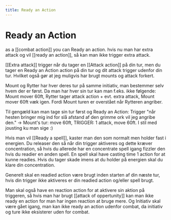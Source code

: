 ---title: Ready an Action---
# Ready an Action
as a [[combat action]] you can Ready an action.
hvis nu man har extra attack og vil [[ready an action]], så kan man ikke trigger extra attack.

[[Extra attack]] trigger når du tager en [[Attack action]] på din tur, men du tager en Ready an Action action på din tur og dit attack trigger udenfor din tur.
Hvilket også gør at jeg muligvis har brugt mounts og attack forkert. 

Mount og Rytter har hver deres tur på samme initiativ, man bestemmer selv hvem der er først. Da man har hver sin tur kan man f.eks. ikke følgende: Mount mover 60ft, Rytter tager attack action + evt. extra attack, Mount mover 60ft væk igen. Fordi Mount turen er overstået når Rytteren angriber.

Til gengæld kan man tage sin tur først og Ready an Action: Trigger "når hesten bringer mig ind for slå afstand af den grimme ork vil jeg angribe den." -> Mount's tur: move 60ft, TRIGGER: 1 attack, move 60ft. I stil med jousting ku man sige :) 

Hvis man vil [[Ready a spell]], kaster man den som normalt men holder fast i energien. Du releaser den så når din trigger aktiveres og dette kræver concentration, så hvis du allerede har en concentrate spell igang fizzler den hvis du readier en anden spell. En spell skal have casting time 1 action for at kunne readies. Hvis du tager skade imens at du holder på energien skal du klare din concentration. 

Generelt skal en readied action være brugt inden starten af din næste tur, hvis din trigger ikke aktiveres er din readied action og/eller spell brugt. 

Man skal også have en reaction action for at aktivere sin aktion på triggeren, så hvis man har brugt [[attack of oppertunity]] kan man ikke ready en action for man har ingen reaction at bruge mere. Og Initiativ skal være gået igang, man kan ikke ready an action udenfor combat, da initiativ og ture ikke eksisterer uden for combat.
